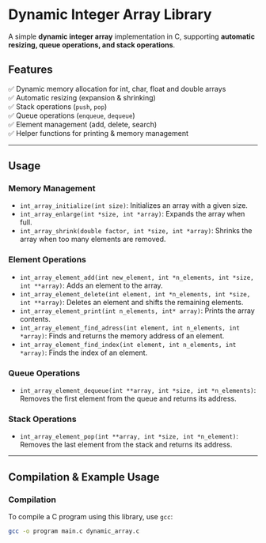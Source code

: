 # Dynamic Integer Array Library  

A simple **dynamic integer array** implementation in C, supporting **automatic resizing, queue operations, and stack operations**.  

## Features  
✅ Dynamic memory allocation for int, char, float and double arrays  
✅ Automatic resizing (expansion & shrinking)  
✅ Stack operations (`push`, `pop`)  
✅ Queue operations (`enqueue`, `dequeue`)  
✅ Element management (add, delete, search)  
✅ Helper functions for printing & memory management  

---

## Usage  

### Memory Management  
- `int_array_initialize(int size)`: Initializes an array with a given size.  
- `int_array_enlarge(int *size, int *array)`: Expands the array when full.  
- `int_array_shrink(double factor, int *size, int *array)`: Shrinks the array when too many elements are removed.  

### Element Operations  
- `int_array_element_add(int new_element, int *n_elements, int *size, int **array)`: Adds an element to the array.  
- `int_array_element_delete(int element, int *n_elements, int *size, int **array)`: Deletes an element and shifts the remaining elements.  
- `int_array_element_print(int n_elements, int* array)`: Prints the array contents.  
- `int_array_element_find_adress(int element, int n_elements, int *array)`: Finds and returns the memory address of an element.  
- `int_array_element_find_index(int element, int n_elements, int *array)`: Finds the index of an element.  

### Queue Operations  
- `int_array_element_dequeue(int **array, int *size, int *n_elements)`: Removes the first element from the queue and returns its address.  

### Stack Operations  
- `int_array_element_pop(int **array, int *size, int *n_element)`: Removes the last element from the stack and returns its address.  

---

## Compilation & Example Usage  

### Compilation  
To compile a C program using this library, use `gcc`:  
```sh
gcc -o program main.c dynamic_array.c
